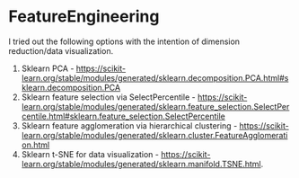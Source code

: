 # FeatureEngineering
I tried out the following options with the intention of dimension reduction/data visualization.

1. Sklearn PCA - https://scikit-learn.org/stable/modules/generated/sklearn.decomposition.PCA.html#sklearn.decomposition.PCA
2. Sklearn feature selection via SelectPercentile - https://scikit-learn.org/stable/modules/generated/sklearn.feature_selection.SelectPercentile.html#sklearn.feature_selection.SelectPercentile
3. Sklearn feature agglomeration via hierarchical clustering - https://scikit-learn.org/stable/modules/generated/sklearn.cluster.FeatureAgglomeration.html
4. Sklearn t-SNE for data visualization - https://scikit-learn.org/stable/modules/generated/sklearn.manifold.TSNE.html.
